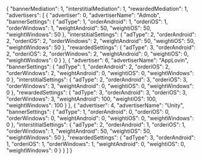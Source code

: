 {
  "bannerMediation": 1,
  "interstitialMediation": 1,
  "rewardedMediation": 1,
  "advertisers": [
    {
      "advertiser": 0,
      "advertiserName": "Admob",
      "bannerSettings": {
        "adType": 1,
        "orderAndroid": 1,
        "orderiOS": 1,
        "orderWindows": 1,
        "weightAndroid": 50,
        "weightiOS": 50,
        "weightWindows": 50
      },
      "interstitialSettings": {
        "adType": 2,
        "orderAndroid": 2,
        "orderiOS": 2,
        "orderWindows": 2,
        "weightAndroid": 50,
        "weightiOS": 50,
        "weightWindows": 50
      },
      "rewardedSettings": {
        "adType": 3,
        "orderAndroid": 2,
        "orderiOS": 2,
        "orderWindows": 2,
        "weightAndroid": 0,
        "weightiOS": 0,
        "weightWindows": 0
      }
    },
    {
      "advertiser": 6,
      "advertiserName": "AppLovin",
      "bannerSettings": {
        "adType": 1,
        "orderAndroid": 2,
        "orderiOS": 2,
        "orderWindows": 2,
        "weightAndroid": 0,
        "weightiOS": 0,
        "weightWindows": 0
      },
      "interstitialSettings": {
        "adType": 2,
        "orderAndroid": 3,
        "orderiOS": 3,
        "orderWindows": 3,
        "weightAndroid": 0,
        "weightiOS": 0,
        "weightWindows": 0
      },
      "rewardedSettings": {
        "adType": 3,
        "orderAndroid": 3,
        "orderiOS": 3,
        "orderWindows": 3,
        "weightAndroid": 100,
        "weightiOS": 100,
        "weightWindows": 100
      }
    },
    {
      "advertiser": 4,
      "advertiserName": "Unity",
      "bannerSettings": {
        "adType": 1,
        "orderAndroid": 0,
        "orderiOS": 0,
        "orderWindows": 0,
        "weightAndroid": 0,
        "weightiOS": 0,
        "weightWindows": 0
      },
      "interstitialSettings": {
        "adType": 2,
        "orderAndroid": 1,
        "orderiOS": 1,
        "orderWindows": 1,
        "weightAndroid": 50,
        "weightiOS": 50,
        "weightWindows": 50
      },
      "rewardedSettings": {
        "adType": 3,
        "orderAndroid": 1,
        "orderiOS": 1,
        "orderWindows": 1,
        "weightAndroid": 0,
        "weightiOS": 0,
        "weightWindows": 0
      }
    }
  ]
}
